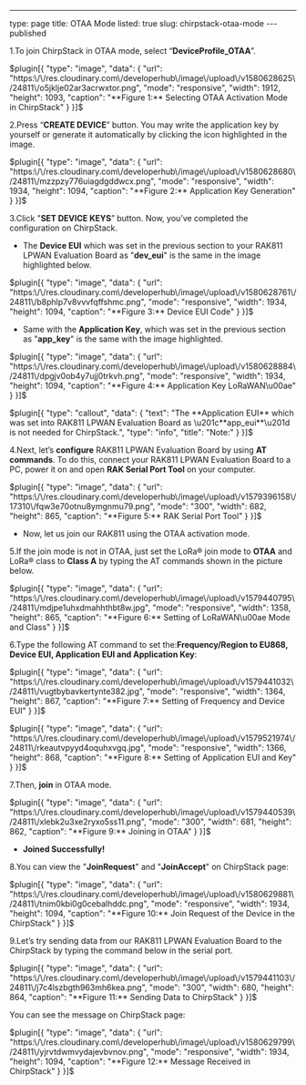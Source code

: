 ---
type: page
title: OTAA Mode
listed: true
slug: chirpstack-otaa-mode
---published

1.To join ChirpStack in OTAA mode, select “**DeviceProfile_OTAA**”.

$plugin[{
    "type": "image",
    "data": {
        "url": "https:\/\/res.cloudinary.com\/developerhub\/image\/upload\/v1580628625\/24811\/o5jklje02ar3acrwxtor.png",
        "mode": "responsive",
        "width": 1912,
        "height": 1093,
        "caption": "**Figure 1:** Selecting OTAA Activation Mode in ChirpStack"
    }
}]$

2.Press “**CREATE DEVICE**” button. You may write the application key by yourself or generate it automatically by clicking the icon highlighted in the image.

$plugin[{
    "type": "image",
    "data": {
        "url": "https:\/\/res.cloudinary.com\/developerhub\/image\/upload\/v1580628680\/24811\/mzzpzy776uiagdgddwcx.png",
        "mode": "responsive",
        "width": 1934,
        "height": 1094,
        "caption": "**Figure 2:** Application Key Generation"
    }
}]$

3.Click "**SET DEVICE KEYS**” button. Now, you’ve completed the configuration on ChirpStack.

- The **Device EUI** which was set in the previous section to your RAK811 LPWAN Evaluation Board as "**dev_eui**" is the same in the image highlighted below.

$plugin[{
    "type": "image",
    "data": {
        "url": "https:\/\/res.cloudinary.com\/developerhub\/image\/upload\/v1580628761\/24811\/b8phlp7v8vvvfqffshmc.png",
        "mode": "responsive",
        "width": 1934,
        "height": 1094,
        "caption": "**Figure 3:** Device EUI Code"
    }
}]$

- Same with the **Application Key**, which was set in the previous section as "**app_key**" is the same with the image highlighted.

$plugin[{
    "type": "image",
    "data": {
        "url": "https:\/\/res.cloudinary.com\/developerhub\/image\/upload\/v1580628884\/24811\/dpgjv0ob4y7ujj0trkvh.png",
        "mode": "responsive",
        "width": 1934,
        "height": 1094,
        "caption": "**Figure 4:** Application Key LoRaWAN\u00ae"
    }
}]$

$plugin[{
    "type": "callout",
    "data": {
        "text": "The **Application EUI** which was set into RAK811 LPWAN Evaluation Board as \u201c**app_eui**\u201d is not needed for ChirpStack.",
        "type": "info",
        "title": "Note:"
    }
}]$

4.Next, let’s **configure** RAK811 LPWAN Evaluation Board by using **AT commands**. To do this, connect your RAK811 LPWAN Evaluation Board to a PC, power it on and open **RAK Serial Port Tool** on your computer.

$plugin[{
    "type": "image",
    "data": {
        "url": "https:\/\/res.cloudinary.com\/developerhub\/image\/upload\/v1579396158\/17310\/fqw3e70otnu8ymgnmu79.png",
        "mode": "300",
        "width": 682,
        "height": 865,
        "caption": "**Figure 5:** RAK Serial Port Tool"
    }
}]$

- Now, let us join our RAK811 using the OTAA activation mode.

5.If the join mode is not in OTAA, just set the LoRa® join mode to **OTAA** and LoRa® class to **Class A** by typing the AT commands shown in the picture below.

$plugin[{
    "type": "image",
    "data": {
        "url": "https:\/\/res.cloudinary.com\/developerhub\/image\/upload\/v1579440795\/24811\/mdjpe1uhxdmahhthbt8w.jpg",
        "mode": "responsive",
        "width": 1358,
        "height": 865,
        "caption": "**Figure 6:** Setting of LoRaWAN\u00ae Mode and Class"
    }
}]$

6.Type the following AT command to set the:**Frequency/Region to EU868, Device EUI, Application EUI and Application Key**:

$plugin[{
    "type": "image",
    "data": {
        "url": "https:\/\/res.cloudinary.com\/developerhub\/image\/upload\/v1579441032\/24811\/vugtbybavkertynte382.jpg",
        "mode": "responsive",
        "width": 1364,
        "height": 867,
        "caption": "**Figure 7:** Setting of Frequency and Device EUI"
    }
}]$

$plugin[{
    "type": "image",
    "data": {
        "url": "https:\/\/res.cloudinary.com\/developerhub\/image\/upload\/v1579521974\/24811\/rkeautvpyyd4oquhxvgq.jpg",
        "mode": "responsive",
        "width": 1366,
        "height": 868,
        "caption": "**Figure 8:** Setting of Application EUI and Key"
    }
}]$

7.Then, **join** in OTAA mode.

$plugin[{
    "type": "image",
    "data": {
        "url": "https:\/\/res.cloudinary.com\/developerhub\/image\/upload\/v1579440539\/24811\/xlebk2u3xe2ryxo5ss11.png",
        "mode": "300",
        "width": 681,
        "height": 862,
        "caption": "**Figure 9:** Joining in OTAA"
    }
}]$

- **Joined Successfully!**

8.You can view the "**JoinRequest**" and "**JoinAccept**" on ChirpStack page:

$plugin[{
    "type": "image",
    "data": {
        "url": "https:\/\/res.cloudinary.com\/developerhub\/image\/upload\/v1580629881\/24811\/tnim0kbi0g0cebalhddc.png",
        "mode": "responsive",
        "width": 1934,
        "height": 1094,
        "caption": "**Figure 10:** Join Request of the Device in the ChirpStack"
    }
}]$

9.Let’s try sending data from our RAK811 LPWAN Evaluation Board to the ChirpStack by typing the command below in the serial port.

$plugin[{
    "type": "image",
    "data": {
        "url": "https:\/\/res.cloudinary.com\/developerhub\/image\/upload\/v1579441103\/24811\/j7c4lszbgth963mh6kea.png",
        "mode": "300",
        "width": 680,
        "height": 864,
        "caption": "**Figure 11:** Sending Data to ChirpStack"
    }
}]$

You can see the message on ChirpStack page:

$plugin[{
    "type": "image",
    "data": {
        "url": "https:\/\/res.cloudinary.com\/developerhub\/image\/upload\/v1580629799\/24811\/yjrvtdwmvydajevbvnov.png",
        "mode": "responsive",
        "width": 1934,
        "height": 1094,
        "caption": "**Figure 12:** Message Received in ChirpStack"
    }
}]$

